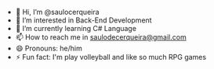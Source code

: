 - 👋 Hi, I’m @saulocerqueira
- 👀 I’m interested in Back-End Development
- 🌱 I’m currently learning C# Language
- 📫 How to reach me in saulodecerqueira@gmail.com
- 😄 Pronouns: he/him
- ⚡ Fun fact: I'm play volleyball and like so much RPG games

<!---
saulocerqueira/saulocerqueira is a ✨ special ✨ repository because its `README.md` (this file) appears on your GitHub profile.
You can click the Preview link to take a look at your changes.
--->
